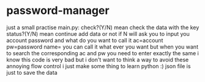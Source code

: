 # password-manager
just a small practise
main.py:
check?(Y/N) mean check the data with the key
status?(Y/N) mean continue add data or not
if N will ask you to input you account password and what do you want to call it
ac=account
pw=password
name= you can call it what ever you want but when you want to search the corresponding ac and pw you need to enter exactly the same
i know this code is very bad but i don't want to think a way to avoid these annoying flow control
i just make some thing to learn python :)
json file is just to save the data
